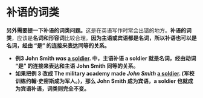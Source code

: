 # 补语的词类

<b>另外需要提一下补语的词类问题。</b>这是在英语写作时常会出错的地方。**补语的词类**，应该是**名词和形容词**比较合理。<b>因为主语或宾语都是名词，所以补语也可以是名词，经**由 “是” 的连接来表达同等的关系**。  

- 例3 John Smith <em>was</em> <u>a soldier</u>. 中，主语补语 a soldier 就是名词，经由动词 “是” 的连接来表达和主语 John Smith 同等的关系。
- 如果把例 3 改成 The military academy made <em>John Smith</em> <u>a soldier</u>. (军校训练约翰·史密斯成为军人。)，那么 John Smith 成为宾语，a soldier 也就成为宾语补语，词类则完全不变。